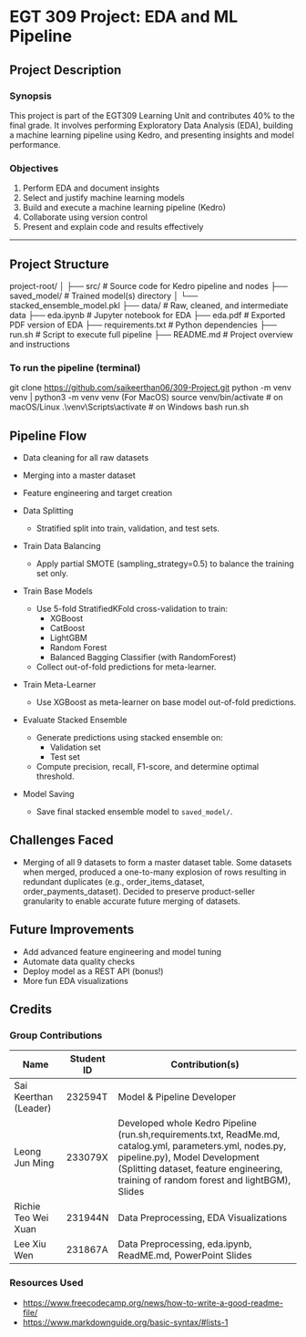 # EGT 309 Project: EDA and ML Pipeline

## Project Description

### Synopsis
This project is part of the EGT309 Learning Unit and contributes 40% to the final grade. It involves performing Exploratory Data Analysis (EDA), building a machine learning pipeline using Kedro, and presenting insights and model performance.

### Objectives
1. Perform EDA and document insights
2. Select and justify machine learning models
3. Build and execute a machine learning pipeline (Kedro)
4. Collaborate using version control
5. Present and explain code and results effectively

---

## Project Structure

project-root/
│
├── src/ # Source code for Kedro pipeline and nodes
├── saved_model/ # Trained model(s) directory
│ └── stacked_ensemble_model.pkl
├── data/ # Raw, cleaned, and intermediate data
├── eda.ipynb # Jupyter notebook for EDA
├── eda.pdf # Exported PDF version of EDA
├── requirements.txt # Python dependencies
├── run.sh # Script to execute full pipeline
├── README.md # Project overview and instructions

### To run the pipeline (terminal)

git clone https://github.com/saikeerthan06/309-Project.git
python -m venv venv | python3 -m venv venv (For MacOS)
source venv/bin/activate   # on macOS/Linux
.\venv\Scripts\activate    # on Windows
bash run.sh

## Pipeline Flow

- Data cleaning for all raw datasets

- Merging into a master dataset

- Feature engineering and target creation

- Data Splitting
    - Stratified split into train, validation, and test sets.
- Train Data Balancing
    - Apply partial SMOTE (sampling_strategy=0.5) to balance the training set only.
- Train Base Models
    - Use 5-fold StratifiedKFold cross-validation to train:
        - XGBoost
        - CatBoost
        - LightGBM
        - Random Forest
        - Balanced Bagging Classifier (with RandomForest)
    - Collect out-of-fold predictions for meta-learner.
- Train Meta-Learner
    - Use XGBoost as meta-learner on base model out-of-fold predictions.
- Evaluate Stacked Ensemble
    - Generate predictions using stacked ensemble on:
        - Validation set
        - Test set
    - Compute precision, recall, F1-score, and determine optimal threshold.
- Model Saving
    - Save final stacked ensemble model to `saved_model/`.

## Challenges Faced

- Merging of all 9 datasets to form a master dataset table. Some datasets when merged, produced a one-to-many explosion of rows resulting in redundant duplicates (e.g., order_items_dataset, order_payments_dataset). Decided to preserve product-seller granularity to enable accurate future merging of datasets.


## Future Improvements

- Add advanced feature engineering and model tuning
- Automate data quality checks
- Deploy model as a REST API (bonus!)
- More fun EDA visualizations

## Credits
### Group Contributions
| Name                   | Student ID         | Contribution(s)                                             |
| ---------------------- | ------------------ |------------------------------------------------------------ |
| Sai Keerthan (Leader)  | 232594T            | Model & Pipeline Developer                                  |
| Leong Jun Ming         | 233079X            | Developed whole Kedro Pipeline (run.sh,requirements.txt, ReadMe.md, catalog.yml, parameters.yml, nodes.py, pipeline.py), Model Development (Splitting dataset, feature engineering, training of random forest and lightBGM), Slides|               
| Richie Teo Wei Xuan    | 231944N            | Data Preprocessing, EDA Visualizations                      |
| Lee Xiu Wen            | 231867A            | Data Preprocessing, eda.ipynb, ReadME.md, PowerPoint Slides |

### Resources Used
- https://www.freecodecamp.org/news/how-to-write-a-good-readme-file/
- https://www.markdownguide.org/basic-syntax/#lists-1
